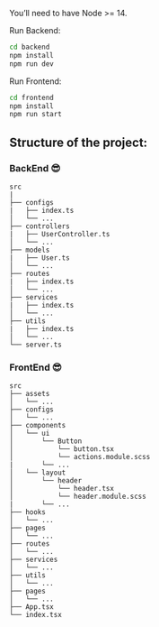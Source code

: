 You’ll need to have Node >= 14.

Run Backend:
  ```bash
  cd backend
  npm install
  npm run dev
  ```

Run Frontend:
  ```bash
  cd frontend
  npm install
  npm run start
  ```




## Structure of the project:

### BackEnd 😎

```text
src
|
├── configs     
|   ├── index.ts          
│   └── ...
├── controllers    
|   ├── UserController.ts    
│   └── ...
├── models    
|   ├── User.ts    
│   └── ...
├── routes     
|   ├── index.ts             
│   └── ...
├── services     
|   ├── index.ts              
│   └── ...
├── utils   
|   ├── index.ts              
│   └── ...
└── server.ts                 
```



### FrontEnd 😎

```text
src              
├── assets                  
│   └── ...
├── configs                
│   └── ...        
├── components                  
│   └── ui             
│       └── Button       
│           └── button.tsx
│           └── actions.module.scss
|       └── ...
│   └── layout             
│       └── header       
│           └── header.tsx
│           └── header.module.scss
|       └── ...
├── hooks                       
│   └── ...
├── pages                       
│   └── ...
├── routes                       
│   └── ...
├── services    
│   └── ...    
├── utils                   
│   └── ...
├── pages                  
│   └── ...
├── App.tsx   
└── index.tsx                
                              
```


<!-- Folder structure is based on productivity and some personal preferences:

src
├── App.css                 * Main app styles.
├── App.tsx                 * Main app component.
├── api                     * Abstractions for making API requests
├── assets                  * Assets that are imported into your components(images, custom svg, etc).
│   └── ...
├── components              * Components of the projects that are not the main views.
│   └── ui                  * Generic and reusable across the whole app. Presentational components eg. Buttons, Inputs, Checkboxes.
│   └── layout              * Unique and one time use components that will help with app structure.
│   └── <domain component>  * Belong to a specific domain. Reusable in different pages.
│   └── ...
├── plugins                 * Init and config plugins(moment, material-ui, adal, etc).
│   └── ...
├── index.tsx               * Entry point of the application.
├── services                * All the common services. e.g. Authentication, hubs, etc.
├── store                   * The Redux action types in action-type.ts, reducers, selectors and main store in the sub-folders.
│   ├── index.ts
│   └── middlewares         * Store middlewares.
│   └── sagas               * Saga files in case of redux-saga.
│   └── modules             * Store modules/ducks structure.
│       └── smallModule.ts  * Small modules can contain actions, action types, reducers and selectors in the same file.
│       └── bigModule       * Big modules should be composed by separated files for actions, action types, reducer and selectors.
│           └── index.ts
│           └── actions.ts
│           └── ...
├── styles/theme            * All common styles (css) or theme (sass, styled-components).
├── utils                   * Functions (for tests, for regex value testing, constants or filters.)
│   └── ...
├── pages                   * Routed components that represents pages(Presentational Components Only).
│   └── ...
└── .vscode                 * VS Code workspace settings to work with ESLint rules and formatting
                              (you can also lint or fix on save 😉). -->


